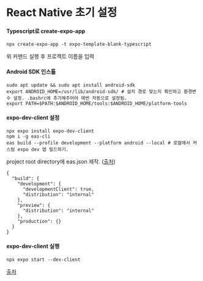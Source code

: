 # React Native 초기 설정
#### Typescript로 create-expo-app
```
npx create-expo-app -t expo-template-blank-typescript
```
위 커맨드 실행 후 프로젝트 이름을 입력

#### Android SDK 인스톨
```
sudo apt update && sudo apt install android-sdk
export ANDROID_HOME=/usr/lib/android-sdk/ # 설치 경로 맞는지 확인하고 환경변수 설정. .bashrc에 추가해주어야 매번 자동으로 설정됨.
export PATH=$PATH:$ANDROID_HOME/tools:$ANDROID_HOME/platform-tools
```

#### expo-dev-client 설정
```
npx expo install expo-dev-client
npm i -g eas-cli
eas build --profile development --platform android --local # 로컬에서 커스텀 expo dev 앱 빌드하기.
```
project root directory에 eas.json 제작. ([출처](https://docs.expo.dev/build/eas-json/))
```
{
  "build": {
    "development": {
      "developmentClient": true,
      "distribution": "internal"
    },
    "preview": {
      "distribution": "internal"
    },
    "production": {}
  }
}
```

#### expo-dev-client 실행
```
npx expo start --dev-client
```
[출처](https://docs.expo.dev/development/getting-started/)

